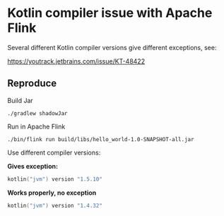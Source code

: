 # Kotlin compiler issue with Apache Flink

Several different Kotlin compiler versions give different exceptions, see:

https://youtrack.jetbrains.com/issue/KT-48422

## Reproduce
Build Jar

`./gradlew shadowJar`

Run in Apache Flink

`./bin/flink run build/libs/hello_world-1.0-SNAPSHOT-all.jar`

Use different compiler versions:

__Gives exception:__

```kotlin
kotlin("jvm") version "1.5.10"
```


__Works properly, no exception__
```kotlin
kotlin("jvm") version "1.4.32"
```

